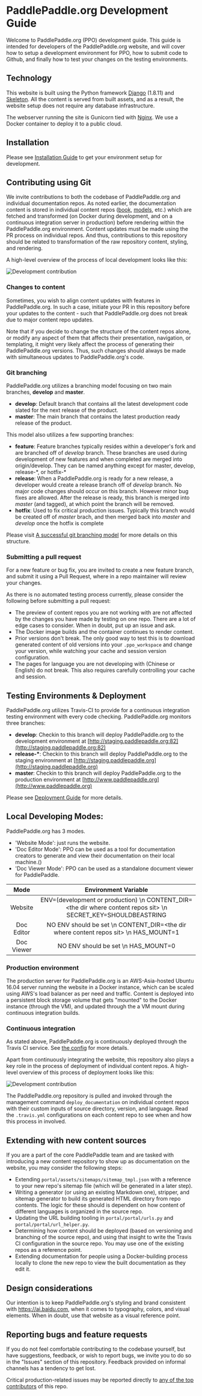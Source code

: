# PaddlePaddle.org Development Guide

Welcome to PaddlePaddle.org (PPO) development guide.  This guide is intended for developers of the PaddlePaddle.org website, and will cover how to setup a development environment for PPO, how to submit code to Github, and finally how to test your changes on the testing environments.

## Technology

This website is built using the Python framework [Django](https://www.djangoproject.com/) (1.8.11) and [Skeleton](http://getskeleton.com/). All the content is served from built assets, and as a result, the website setup does not require any database infrastructure.

The webserver running the site is Gunicorn tied with [Nginx](https://www.nginx.com/). We use a Docker container to deploy it to a public cloud.


## Installation

Please see [Installation Guide](INSTALL.md) to get your environment setup for development.


## Contributing using Git

We invite contributions to both the codebase of PaddlePaddle.org and individual documentation repos. As noted earlier, the documentation content is stored in individual content repos ([book](https://github.com/PaddlePaddle/book), [models](https://github.com/PaddlePaddle/models), etc.) which are fetched and transformed (on Docker during development, and on a continuous integration server in production) before rendering within the PaddlePaddle.org environment. Content updates must be made using the PR process on individual repos. And thus, contributions to this repository should be related to transformation of the raw repository content, styling, and rendering.


A high-level overview of the process of local development looks like this:

![Development contribution](assets/building-deploying-paddlepaddle-dev.org.png)

### Changes to content

Sometimes, you wish to align content updates with features in PaddlePaddle.org. In such a case, initiate your PR in this repository before your updates to the content - such that PaddlePaddle.org does not break due to major content repo updates.

Note that if you decide to change the structure of the content repos alone, or modify any aspect of them that affects their presentation, navigation, or templating, it might very likely affect the process of generating their PaddlePaddle.org versions. Thus, such changes should always be made with simultaneous updates to PaddlePaddle.org's code.


### Git branching

PaddlePaddle.org utilizes a branching model focusing on two main branches, **develop** and **master**.

- **develop**:  Default branch that contains all the latest development code slated for the next release of the product.
- **master**: The main branch that contains the latest production ready release of the product.

This model also utilizes a few supporting branches:

- **feature**:  Feature branches typically resides within a developer's fork and are branched off of *develop* branch.  These branches are used during development of new features and when completed are merged into origin/develop.  They can be named anything except for master, develop, release-\*, or hotfix-\*
- **release**:  When a PaddlePaddle.org is ready for a new release, a developer would create a release branch off of *develop* branch.  No major code changes should occur on this branch.  However minor bug fixes are allowed.  After the release is ready, this branch is merged into *master* (and tagged), at which point the branch will be removed.   
- **hotfix**:  Used to fix critical production issues.  Typically this branch would be created off of *master* brach, and then merged back into *master* and *develop* once the hotfix is complete

Please visit [A successful git branching model](http://nvie.com/posts/a-successful-git-branching-model/) for more details on this structure.

### Submitting a pull request

For a new feature or bug fix, you are invited to create a new feature branch, and submit it using a Pull Request, where in a repo maintainer will review your changes.

As there is no automated testing process currently, please consider the following before submitting a pull request:
- The preview of content repos you are not working with are not affected by the changes you have made by testing on one repo. There are a lot of edge cases to consider. When in doubt, put up an issue and ask.
- The Docker image builds and the container continues to render content.
- Prior versions don't break. The only good way to test this is to download generated content of old versions into your `.ppo_workspace` and change your version, while watching your cache and session version configuration.
- The pages for language you are not developing with (Chinese or English) do not break. This also requires carefully controlling your cache and session.



## Testing Environments & Deployment

PaddlePaddle.org utilizes Travis-CI to provide for a continuous integration testing environment with every code checking.  PaddlePaddle.org monitors three branches:

- **develop**:  Checkin to this branch will deploy PaddlePaddle.org to the development environment at [http://staging.paddlepaddle.org:82](http://staging.paddlepaddle.org:82)
- **release-&ast;**:  Checkin to this branch will deploy PaddlePaddle.org to the staging environment at [http://staging.paddlepaddle.org](http://staging.paddlepaddle.org)
- **master**:  Checkin to this branch will deploy PaddlePaddle.org to the production environment at [http://www.paddlepaddle.org](http://www.paddlepaddle.org)

Please see [Deployment Guide](DEPLOY.md) for more details.

## Local Developing Modes:

PaddlePaddle.org has 3 modes. 
- 'Website Mode': just runs the website.
- 'Doc Editor Mode': PPO can be used as a tool for documentation creators to generate and view their documentation on their local machine.()
- 'Doc Viewer Mode': PPO can be used as a standalone document viewer for PaddlePaddle.

| Mode | Environment Variable |
| :-----------: |:------------------:|
Website | ENV=(development or production) \n CONTENT_DIR=\<the dir where content repos sit\> \n SECRET_KEY=SHOULDBEASTRING |
Doc Editor | NO ENV should be set \n CONTENT_DIR=\<the dir where content repos sit\> \n HAS_MOUNT=1 |
Doc Viewer | NO ENV should be set \n HAS_MOUNT=0 |


### Production environment

The production server for PaddlePaddle.org is an AWS-Asia-hosted Ubuntu 16.04 server running the website in a Docker instance, which can be scaled using AWS's load balancer as per need and traffic. Content is deployed into a persistent block storage volume that gets "mounted" to the Docker instance (through the VM), and updated through the a VM mount during continuous integration builds.

### Continuous integration

As stated above, PaddlePaddle.org is continuously deployed through the Travis CI service. See [the config](.travis.yml) for more details.

Apart from continuously integrating the website, this repository also plays a key role in the process of deployment of individual content repos. A high-level overview of this process of deployment looks like this:

![Development contribution](assets/building-deploying-paddlepaddle-prod.org.png)

The PaddlePaddle.org repository is pulled and invoked through the management command `deploy_documentation` on individual content repos with their custom inputs of source directory, version, and language. Read the `.travis.yml` configurations on each content repo to see when and how this process in involved.


## Extending with new content sources

If you are a part of the core PaddlePaddle team and are tasked with introducing a new content repository to show up as documentation on the website, you may consider the following steps:
- Extending `portal/assets/sitemaps/sitemap_tmpl.json` with a reference to your new repo's sitemap file (which will be generated in a later step).
- Writing a generator (or using an existing Markdown one), stripper, and sitemap generator to build its generated HTML directory from repo contents. The logic for these should is dependent on how content of different languages is organized in the source repo.
- Updating the URL building tooling in `portal/portal/urls.py` and `portal/portal/url_helper.py`.
- Determining how content should be deployed (based on versioning and branching of the source repo), and using that insight to write the Travis CI configuration in the source repo. You may use one of the existing repos as a reference point.
- Extending documentation for people using a Docker-building process locally to clone the new repo to view the built documentation as they edit it.


## Design considerations

Our intention is to keep PaddlePaddle.org's styling and brand consistent with https://ai.baidu.com, when it comes to typography, colors, and visual elements. When in doubt, use that website as a visual reference point.


## Reporting bugs and feature requests

If you do not feel comfortable contributing to the codebase yourself, but have suggestions, feedback, or wish to report bugs, we invite you to do so in the "Issues" section of this repository. Feedback provided on informal channels has a tendency to get lost.

Critical production-related issues may be reported directly to [any of the top contributors](https://github.com/PaddlePaddle/PaddlePaddle.org/graphs/contributors) of this repo.
